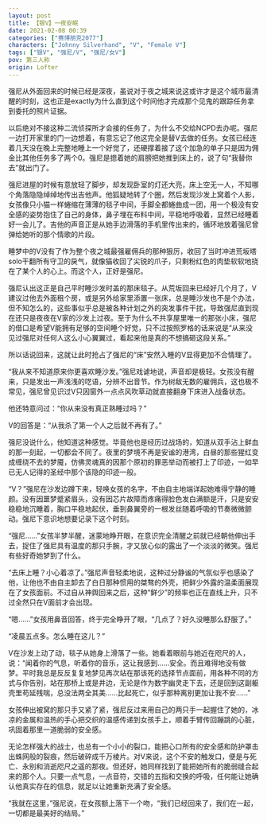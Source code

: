 ```yaml
---
layout: post
title: 【银V】一夜安眠
date: 2021-02-08 00:39
categories: ["赛博朋克2077"]
characters: ["Johnny Silverhand", "V", "Female V"]
tags: ["银V", "强尼/V", "强尼/女V"]
pov: 第三人称
origin: Lofter
---
```


强尼从外面回来的时候已经是深夜，虽说对于夜之城来说这或许才是这个城市最清醒的时刻，这也正是exactly为什么直到这个时间他才完成那个见鬼的跟踪任务拿到委托的照片证据。

以后绝对不接这种二流侦探所才会接的任务了，为什么不交给NCPD去办呢。强尼一边打开家里的门一边想着，有意忘记了他这完全是替V去做的任务。女孩已经连着几天没在晚上完整地睡上一个好觉了，还硬撑着接了这个加急的单子只是因为佣金比其他任务多了两个0。强尼是摁着她的肩膀把她推到床上的，说了句“我替你去”就出门了。

强尼进屋的时候有意放轻了脚步，却发现卧室的灯还大亮，床上空无一人，不知哪个角落隐隐绰绰地传出吉他声。他狐疑地转了个圈，然后发现沙发上窝着个人影，女孩像只小猫一样蜷缩在薄薄的毯子中间，手脚全都蜷曲成一团，用一个极没有安全感的姿势抱住了自己的身体，鼻子埋在布料中间，平稳地呼吸着，显然已经睡着好一会儿了。吉他的声音正是从她手边滑落的手机里传出来的，循环地放着强尼曾弹给她听的那个情歌的片段。

睡梦中的V没有了作为整个夜之城最强雇佣兵的那种狠厉，收回了当时冲进荒坂塔solo干翻所有守卫的戾气，就像猫收回了尖锐的爪子，只剩粉红色的肉垫软软地挠在了某个人的心上。而这个人，正好是强尼。

强尼认出这正是自己平时睡沙发时盖的那床毯子。从荒坂回来已经好几个月了，V建议过他去外面租个房，或是另外给家里添置一张床，总是睡沙发也不是个办法，但不知怎么的，这些事似乎总是被各种计划之外的突发事件干扰，导致强尼直到现在还只是夜夜在V家的沙发上过夜。至于为什么不共享屋里唯一的那张小床，强尼的借口是希望V能拥有足够的空间睡个好觉，只不过按照罗格的话来说是“从来没见过强尼对任何人这么小心翼翼过，看起来他是真的不想搞砸这段关系。”

所以话说回来，这就让此时抢占了强尼的“床”安然入睡的V显得更加不合情理了。

“我从来不知道原来你更喜欢睡沙发。”强尼戏谑地说，声音却是极轻。女孩没有醒来，只是发出一声浅浅的呓语，分辨不出音节。作为树敌无数的雇佣兵，这也极不常见，强尼曾见识过V只因窗外一点点风吹草动就直接翻身下床进入战备状态。

他还特意问过：“你从来没有真正熟睡过吗？”

V的回答是：“从我杀了第一个人之后就不再有了。”

强尼没说什么，他知道这种感觉。毕竟他也是经历过战场的，知道从双手沾上鲜血的那一刻起，一切都会不同了。夜里的梦境不再是安谧的港湾，白昼的那些猩红变成缠绕不去的梦魇，仿佛灵魂真的因那个原初的罪恶举动而被打上了印迹，一如早已无人记得的圣经中那个该隐的印迹一般。

“V？”强尼在沙发边蹲下来，轻唤女孩的名字，不由自主地端详起她难得宁静的睡颜。没有因噩梦蹙紧眉头，没有因芯片故障而疼痛得脸色发白满额是汗，只是安安稳稳地沉睡着，胸口平稳地起伏，垂到鼻翼旁的一根发丝随着呼吸的节奏微微颤动。强尼下意识地想要记录下这个时刻。

“强尼……”女孩半梦半醒，迷蒙地睁开眼，在意识完全清醒之前就已经朝他伸出手去，捉住了强尼具有温度的那只手腕，才又放心似的露出了一个淡淡的微笑。强尼有些好奇她梦到了什么。

“去床上睡？小心着凉了。”强尼声音轻柔地说，这种过分静谧的气氛似乎也感染了他，让他也不由自主卸去了白日那种惯用的桀骜的外壳，把鲜少外露的温柔面展现在了女孩面前。不过自从神舆回来之后，这种“鲜少”的频率也正在直线上升，只不过全然只在V面前才会出现。

“嗯……”女孩用鼻音回答，终于完全睁开了眼，“几点了？好久没睡那么舒服了。”

“凌晨五点多。怎么睡在这儿？”

V在沙发上动了动，毯子从她身上滑落了一些。她看着眼前与她近在咫尺的人，说：“闻着你的气息，听着你的音乐，这让我感到……安全。而且难得地没有做梦。平时我总是反反复复地梦见再次站在那该死的选择节点面前，用各种不同的方式与你告别，站在那桥上或是井边，无论是作为数字幽灵走下去，还是回到这副躯壳里苟延残喘，总没法两全其美……比起死亡，似乎那种离别更加让我不安……”

女孩伸出被窝的那只手又紧了紧，强尼反过来用自己的两只手一起握住了她的，冰凉的金属和温热的手心把交织的温感传递到女孩手上，顺着手臂传回蹦跳的心脏，巩固着那里一道脆弱的安全感。

无论怎样强大的战士，也总有一个小小的裂口，能把心口所有的安全感和防护罩击出蛛网般的裂痕，然后破碎成千万棱片。对V来说，这个不安的触发口，便是与死亡、永别和消逝咫尺之遥的那夜。但还好，她同样找到了能把她所有的脆弱缝合起来的那个人。只要一点气息，一点音符，交错的五指和交换的呼吸，任何能让她确认他真实存在的信息，就足以让她重新充满了安全感。

“我就在这里，”强尼说，在女孩额上落下一个吻，“我们已经回来了，我们在一起，一切都是最美好的结局。”
